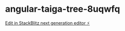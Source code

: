 # angular-taiga-tree-8uqwfq

[Edit in StackBlitz next generation editor ⚡️](https://stackblitz.com/~/github.com/DavidovPavel/angular-taiga-tree-8uqwfq)